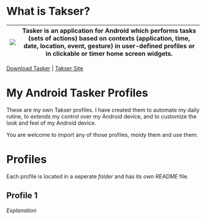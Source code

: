 # What is Takser?


| <img src="https://lh3.googleusercontent.com/Z32CI1HB_7uGRIyKhKGd6rt9jLBzRxFasowSEzUt0kGJJeFUYeKChxti4x8USm4xAg=s180-rw"  />  | Tasker is an application for Android which performs tasks (sets of actions) based on contexts (application, time, date, location, event, gesture) in user-defined profiles or in clickable or timer home screen widgets.|
| ------------- | ------------- |

[Download Tasker](https://play.google.com/store/apps/details?id=net.dinglisch.android.taskerm&hl=en) | [Takser Site](https://tasker.joaoapps.com/)


# My Android Tasker Profiles
These are my own Takser profiles. I have created them to automate my daily rutine, to extends my control over my Android device, and to customize the look and feel of my Android device.

You are welcome to import any of those profiles, moidy them and use them.

# Profiles
Each profile is located in a seperate *folder* and has its own *README* file.

## Profile 1
*Explanation*
